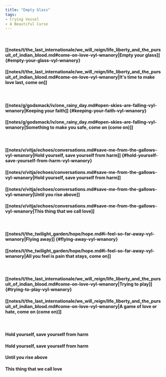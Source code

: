 ```yaml
---
title: "Empty Glass"
tags:
- Crying Vessel
- A Beautiful Curse
---
```

&nbsp;
#### [[notes/t/the_last_internationale/we_will_reign/life_liberty_and_the_pursuit_of_indian_blood.md#come-on-love-vyl-wnanory|Empty your glass]] {#empty-your-glass-vyl-wnanory}
#### [[notes/t/the_last_internationale/we_will_reign/life_liberty_and_the_pursuit_of_indian_blood.md#come-on-love-vyl-wnanory|It's time to make love last, come on]]
&nbsp;
#### [[notes/g/godsmack/iv/one_rainy_day.md#open-skies-are-falling-vyl-wnanory|Keeping your faith]] {#keeping-your-faith-vyl-wnanory}
#### [[notes/g/godsmack/iv/one_rainy_day.md#open-skies-are-falling-vyl-wnanory|Something to make you safe, come on (come on)]]
&nbsp;
#### [[notes/v/vitja/echoes/conversations.md#save-me-from-the-gallows-vyl-wnanory|Hold yourself, save yourself from harm]] {#hold-yourself-save-yourself-from-harm-vyl-wnanory}
#### [[notes/v/vitja/echoes/conversations.md#save-me-from-the-gallows-vyl-wnanory|Hold yourself, save yourself from harm]]
#### [[notes/v/vitja/echoes/conversations.md#save-me-from-the-gallows-vyl-wnanory|Until you rise above]]
#### [[notes/v/vitja/echoes/conversations.md#save-me-from-the-gallows-vyl-wnanory|This thing that we call love]]
&nbsp;
#### [[notes/t/the_twilight_garden/hope/hope.md#i-feel-so-far-away-vyl-wnanory|Flying away]] {#flying-away-vyl-wnanory}
#### [[notes/t/the_twilight_garden/hope/hope.md#i-feel-so-far-away-vyl-wnanory|All you feel is pain that stays, come on]]
&nbsp;
#### [[notes/t/the_last_internationale/we_will_reign/life_liberty_and_the_pursuit_of_indian_blood.md#come-on-love-vyl-wnanory|Trying to play]] {#trying-to-play-vyl-wnanory}
#### [[notes/t/the_last_internationale/we_will_reign/life_liberty_and_the_pursuit_of_indian_blood.md#come-on-love-vyl-wnanory|A game of love or hate, come on (come on)]]
&nbsp;
#### Hold yourself, save yourself from harm
#### Hold yourself, save yourself from harm
#### Until you rise above
#### This thing that we call love
